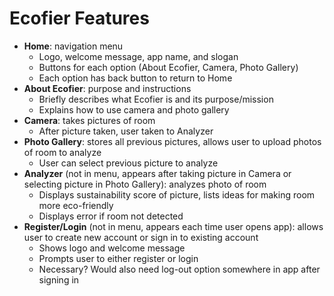 # Ecofier Features

* **Home**: navigation menu
    * Logo, welcome message, app name, and slogan
    * Buttons for each option (About Ecofier, Camera, Photo Gallery)
    * Each option has back button to return to Home
* **About Ecofier**: purpose and instructions
    * Briefly describes what Ecofier is and its purpose/mission
    * Explains how to use camera and photo gallery
* **Camera**: takes pictures of room
    * After picture taken, user taken to Analyzer
* **Photo Gallery**: stores all previous pictures, allows user to upload photos of room to analyze
    * User can select previous picture to analyze
* **Analyzer** (not in menu, appears after taking picture in Camera or selecting picture in Photo Gallery): analyzes photo of room
    * Displays sustainability score of picture, lists ideas for making room more eco-friendly
    * Displays error if room not detected
* **Register/Login** (not in menu, appears each time user opens app): allows user to create new account or sign in to existing account
    * Shows logo and welcome message
    * Prompts user to either register or login
    * Necessary? Would also need log-out option somewhere in app after signing in

